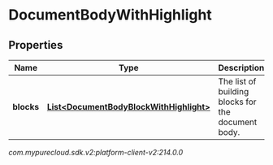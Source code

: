 # DocumentBodyWithHighlight


## Properties

| Name | Type | Description | Notes |
| ------------ | ------------- | ------------- | ------------- |
| **blocks** | [**List&lt;DocumentBodyBlockWithHighlight&gt;**](DocumentBodyBlockWithHighlight) | The list of building blocks for the document body. |  |




_com.mypurecloud.sdk.v2:platform-client-v2:214.0.0_
